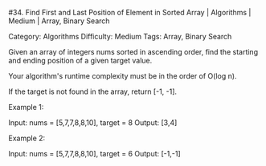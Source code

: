 #34. Find First and Last Position of Element in Sorted Array | Algorithms | Medium | Array, Binary Search

Category: Algorithms
Difficulty: Medium
Tags: Array, Binary Search

Given an array of integers nums sorted in ascending order, find the starting and ending position of a given target value.

Your algorithm's runtime complexity must be in the order of O(log n).

If the target is not found in the array, return [-1, -1].

Example 1:


Input: nums = [5,7,7,8,8,10], target = 8
Output: [3,4]

Example 2:


Input: nums = [5,7,7,8,8,10], target = 6
Output: [-1,-1]

